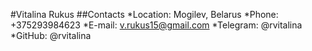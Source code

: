 #Vitalina Rukus
##Contacts
*Location: Mogilev, Belarus
*Phone: +375293984623
*E-mail: v.rukus15@gmail.com
*Telegram: @rvitalina
*GitHub: @rvitalina
